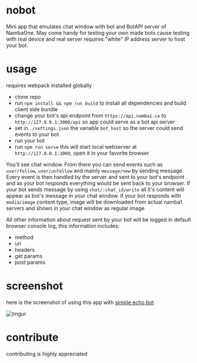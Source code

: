 # nobot

Mini app that emulates chat window with bot and BotAPI server of NambaOne.
May come handy for testing your own made bots cause testing with real device and real server requires "white" IP address server to host your bot.

# usage

requires webpack installed globally

- clone repo
- run `npm install && npm run build` to install all dependencies and build client side bundle
- change your bot's api endpoint from `https://api.namba1.co` to `http://127.0.0.1:3000/api` so app could serve as a bot api server
- set in `./settings.json` the variable `bot_host` so the server could send events to your bot
- run your bot
- run `npm run serve` this will start local webserver at `http://127.0.0.1:3000`, open it in your favorite browser

You'll see chat window. From there you can send events such as `user/follow`, `user/unfollow` and mainly `message/new` by sending message. Every event is then handled by the server and sent to your bot's endpoint and as your bot responds everything would be sent back to your browser. If your bot sends message by using `chat/:chat_id/write` all it's content will appear as bot's message in your chat window. If your bot responds with `media/image` content type, image will be downloaded from actual namba1 servers and shown in your chat window as regular image

All other information about request sent by your bot will be logged in default browser console log, this information includes:

- method
- uri
- headers
- get params
- post params

# screenshot
here is the screenshot of using this app with [simple echo bot](https://github.com/erjanmx/django-namba-one-bot)

![Imgur](https://i.imgur.com/T1DHLaG.png)

# contribute

contributing is highly appreciated
